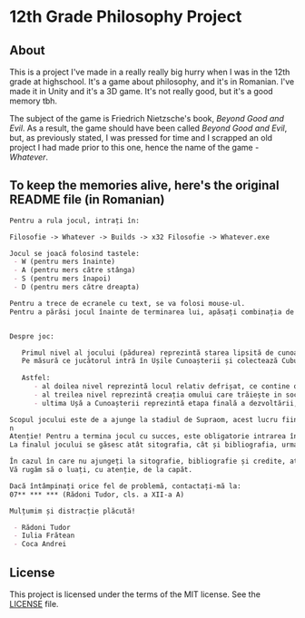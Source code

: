 # 12th Grade Philosophy Project

## About

This is a project I've made in a really really big hurry when I was in the 12th grade at highschool. It's a game about philosophy, and it's in Romanian. I've made it in Unity and it's a 3D game. It's not really good, but it's a good memory tbh.

The subject of the game is Friedrich Nietzsche's book, *Beyond Good and Evil*. As a result, the game should have been called *Beyond Good and Evil*, but, as previously stated, I was pressed for time and I scrapped an old project I had made prior to this one, hence the name of the game - *Whatever*.

## To keep the memories alive, here's the original README file (in Romanian)

```md
Pentru a rula jocul, intrați în:

Filosofie -> Whatever -> Builds -> x32 Filosofie -> Whatever.exe

Jocul se joacă folosind tastele:
 - W (pentru mers înainte)
 - A (pentru mers către stânga)
 - S (pentru mers înapoi)
 - D (pentru mers către dreapta)

Pentru a trece de ecranele cu text, se va folosi mouse-ul.
Pentru a părăsi jocul înainte de terminarea lui, apăsați combinația de taste "Alt + F4".


Despre joc:

   Primul nivel al jocului (pădurea) reprezintă starea lipsită de cunoaștere a omului simplu.
   Pe măsură ce jucătorul intră în Ușile Cunoașterii și colectează Cuburile Decisive, acesta devine mai inteligent.
   
   Astfel:
      - al doilea nivel reprezintă locul relativ defrișat, ce contine obiecte prelucrate de omul mai avansat;
      - al treilea nivel reprezintă creația omului care trăiește in societate, având propria formă de organizare;
      - ultima Ușă a Cunoașterii reprezintă etapa finală a dezvoltării, ajungând să cunoaștem Supraomul.

Scopul jocului este de a ajunge la stadiul de Supraom, acest lucru fiind posibil prin intrarea în toate Ușile Cunoașterii și prin colectarea tuturor Cuburilor Decisive.
n
Atenție! Pentru a termina jocul cu succes, este obligatorie intrarea în toate Ușile Cunoașterii si colectarea tuturor Cuburilor Decisive.
La finalul jocului se găsesc atât sitografia, cât și bibliografia, urmate de numele creatorilor jocului (proiectului).

În cazul în care nu ajungeți la sitografie, bibliografie și credite, atunci nu au fost îndeplinite toate cerințele.
Vă rugăm să o luați, cu atenție, de la capăt.

Dacă întâmpinați orice fel de problemă, contactați-mă la:
07** *** *** (Rădoni Tudor, cls. a XII-a A)

Mulțumim și distracție plăcută!

 - Rădoni Tudor
 - Iulia Frătean
 - Coca Andrei
```

## License

This project is licensed under the terms of the MIT license. See the [LICENSE](LICENSE) file.
